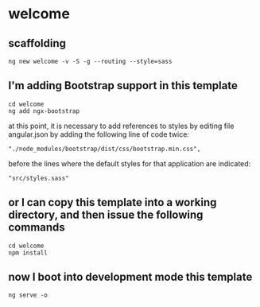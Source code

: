 # welcome

## scaffolding

```shell
ng new welcome -v -S -g --routing --style=sass
```

## I'm adding Bootstrap support in this template

```shell
cd welcome
ng add ngx-bootstrap
```

at this point, it is necessary to add references to styles by editing file angular.json by adding the following line of code twice:

```text
"./node_modules/bootstrap/dist/css/bootstrap.min.css",
```

before the lines where the default styles for that application are indicated:

```text
"src/styles.sass"
```

## or I can copy this template into a working directory, and then issue the following commands

```shell
cd welcome
npm install
```

## now I boot into development mode this template

```shell
ng serve -o
```
